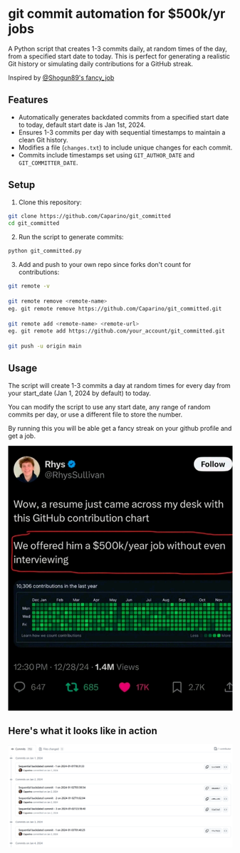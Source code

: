 # git commit automation for $500k/yr jobs

A Python script that creates 1-3 commits daily, at random times of the day, from a specified start date to today. This is perfect for generating a realistic Git history or simulating daily contributions for a GitHub streak.

Inspired by [@Shogun89's fancy_job](https://github.com/Shogun89/fancy_job)

## Features

- Automatically generates backdated commits from a specified start date to today, default start date is Jan 1st, 2024.
- Ensures 1-3 commits per day with sequential timestamps to maintain a clean Git history.
- Modifies a file (`changes.txt`) to include unique changes for each commit.
- Commits include timestamps set using `GIT_AUTHOR_DATE` and `GIT_COMMITTER_DATE`.

## Setup

1. Clone this repository:

```bash
git clone https://github.com/Caparino/git_committed
cd git_committed
```

2. Run the script to generate commits:

```bash
python git_committed.py
```

3. Add and push to your own repo since forks don't count for contributions:
```bash
git remote -v

git remote remove <remote-name>
eg. git remote remove https://github.com/Caparino/git_committed.git

git remote add <remote-name> <remote-url>
eg. git remote add https://github.com/your_account/git_committed.git

git push -u origin main
```

## Usage

The script will create 1-3 commits a day at random times for every day from your start_date (Jan 1, 2024 by default) to today.

You can modify the script to use any start date, any range of random commits per day, or use a different file to store the number.

By running this you will be able get a fancy streak on your github profile and get a job.

![How to get a job](get_a_job.jpg)

## Here's what it looks like in action
![Here's what it looks like in action](it_works.png)
